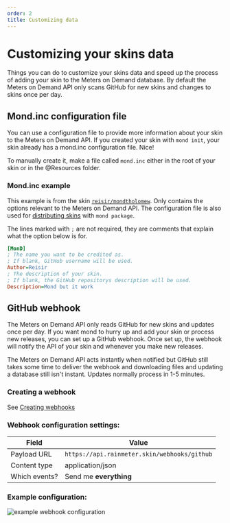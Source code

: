 ```yaml
---
order: 2
title: Customizing data
---
```


# Customizing your skins data

Things you can do to customize your skins data and speed up the process of adding your skin to the Meters on Demand database. By default the Meters on Demand API only scans GitHub for new skins and changes to skins once per day.

## Mond.inc configuration file

You can use a configuration file to provide more information about your skin to the Meters on Demand API. If you created your skin with `mond init`, your skin already has a mond.inc configuration file. Nice!

To manually create it, make a file called `mond.inc` either in the root of your skin or in the @Resources folder.

### Mond.inc example

This example is from the skin [`reisir/mondtholomew`](https://github.com/reisir/mondtholomew). Only contains the options relevant to the Meters on Demand API. The configuration file is also used for [distributing skins](/commands/package) with `mond package`.

The lines marked with `;` are not required, they are comments that explain what the option below is for.

```ini
[MonD]
; The name you want to be credited as.
; If blank, GitHub username will be used.
Author=Reisir
; The description of your skin.
; If blank, the GitHub repositorys description will be used.
Description=Mond but it work
```

## GitHub webhook

The Meters on Demand API only reads GitHub for new skins and updates once per day. If you want mond to hurry up and add your skin or process new releases, you can set up a GitHub webhook. Once set up, the webhook will notify the API of your skin and whenever you make new releases.

The Meters on Demand API acts instantly when notified but GitHub still takes some time to deliver the webhook and downloading files and updating a database still isn't instant. Updates normally process in 1-5 minutes.

### Creating a webhook

See [Creating webhooks](https://docs.github.com/en/webhooks/using-webhooks/creating-webhooks)

### Webhook configuration settings:

| Field         | Value                                        |
| ------------- | -------------------------------------------- |
| Payload URL   | `https://api.rainmeter.skin/webhooks/github` |
| Content type  | application/json                             |
| Which events? | Send me **everything**                       |

### Example configuration: 

![example webhook configuration](/webhook%20example.png)
